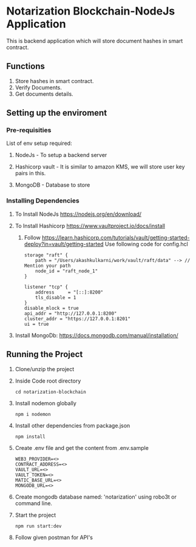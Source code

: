 # Notarization Blockchain-NodeJs Application

This is backend application which will store document hashes in smart contract.

## Functions

1. Store hashes in smart contract.
2. Verify Documents.
3. Get documents details.

## Setting up the enviroment

### Pre-requisities

List of env setup required:

1. NodeJs - To setup a backend server

2. Hashicorp vault - It is similar to amazon KMS, we will store user key pairs in this.

3. MongoDB - Database to store

### Installing Dependencies

1. To Install NodeJs <https://nodejs.org/en/download/>

2. To Install Hashicorp <https://www.vaultproject.io/docs/install>

   1. Follow <https://learn.hashicorp.com/tutorials/vault/getting-started-deploy?in=vault/getting-started>
      Use following code for config.hcl

      ```
      storage "raft" {
          path = "/Users/akashkulkarni/work/vault/raft/data" --> // Mention your path
          node_id = "raft_node_1"
      }

      listener "tcp" {
          address     = "[::]:8200"
          tls_disable = 1
      }
      disable_mlock = true
      api_addr = "http://127.0.0.1:8200"
      cluster_addr = "https://127.0.0.1:8201"
      ui = true
      ```

3. Install MongoDb: <https://docs.mongodb.com/manual/installation/>

## Running the Project

1. Clone/unzip the project

2. Inside Code root directory

   ```
   cd notarization-blockchain
   ```

3. Install nodemon globally

   ```
   npm i nodemon
   ```

4. Install other dependencies from package.json

   ```
   npm install
   ```

5. Create .env file and get the content from .env.sample

   ```
   WEB3_PROVIDER=<>
   CONTRACT_ADDRESS=<>
   VAULT_URL=<>
   VAULT_TOKEN=<>
   MATIC_BASE_URL=<>
   MONGODB_URL=<>
   ```

6. Create mongodb database named: 'notarization' using robo3t or command line.

7. Start the project

   ```
   npm run start:dev
   ```

8. Follow given postman for API's
